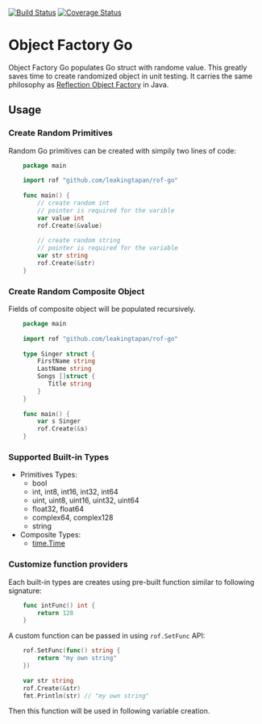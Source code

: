 [![Build Status](https://travis-ci.org/leakingtapan/rof-go.svg?branch=master)](https://travis-ci.org/leakingtapan/rof-go)
[![Coverage Status](https://coveralls.io/repos/github/leakingtapan/rof-go/badge.svg?branch=master)](https://coveralls.io/github/leakingtapan/rof-go?branch=master)

# Object Factory Go
Object Factory Go populates Go struct with randome value. This greatly saves time to create randomized object in unit testing. It carries the same philosophy as [Reflection Object Factory](https://github.com/leakingtapan/rof) in Java.

## Usage 
### Create Random Primitives
Random Go primitives can be created with simpily two lines of code:

```go
    package main
    
    import rof "github.com/leakingtapan/rof-go"
    
    func main() {
        // create random int
        // pointer is required for the varible
        var value int
        rof.Create(&value)
        
        // create random string
        // pointer is required for the variable
        var str string
        rof.Create(&str)
    }

```

### Create Random Composite Object
Fields of composite object will be populated recursively.

```go
    package main
    
    import rof "github.com/leakingtapan/rof-go"
    
    type Singer struct {
        FirstName string
        LastName string
        Songs []struct {
           Title string 
        } 
    }
    
    func main() {
        var s Singer
        rof.Create(&s)
    }

```

### Supported Built-in Types
* Primitives Types:
  - bool
  - int, int8, int16, int32, int64
  - uint, uint8, uint16, uint32, uint64
  - float32, float64
  - complex64, complex128
  - string
* Composite Types:
  - [time.Time](https://golang.org/pkg/time/#Time)

### Customize function providers
Each built-in types are creates using pre-built function similar to following signature:

```go
    func intFunc() int {
        return 128
    }

```

A custom function can be passed in using `rof.SetFunc` API:

```go
    rof.SetFunc(func() string {
        return "my own string"
    })
    
    var str string
    rof.Create(&str)
    fmt.Println(str) // "my own string"

```

Then this function will be used in following variable creation.
